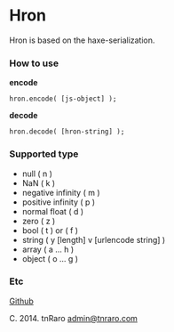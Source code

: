 Hron
===

Hron is based on the haxe-serialization.

### How to use

**encode**

	hron.encode( [js-object] );

**decode**

	hron.decode( [hron-string] );


### Supported type

- null				( n )
- NaN				( k )
- negative infinity	( m )
- positive infinity	( p )
- normal float		( d )
- zero				( z )
- bool				( t ) or ( f )
- string			( y [length] v [urlencode string] )
- array				( a ... h )
- object			( o ... g )

### Etc

[Github](https://github.com/tnRaro/hron.git)

C. 2014. tnRaro <admin@tnraro.com>